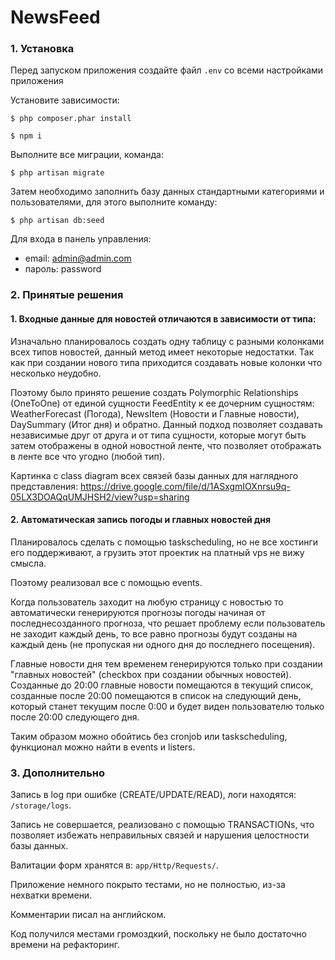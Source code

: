 # NewsFeed

### 1. Установка ###

Перед запуском приложения создайте файл <code>.env</code> со всеми настройками приложения

Установите зависимости:

<code>$ php composer.phar install</code>

<code>$ npm i</code>

Выполните все миграции, команда:

<code>$ php artisan migrate</code>

Затем необходимо заполнить базу данных стандартными категориями и пользователями, для этого выполните команду:

<code>$ php artisan db:seed</code>

Для входа в панель управления:
- email: admin@admin.com
- пароль: password

### 2. Принятые решения ###

#### 1. Входные данные для новостей отличаются в зависимости от типа: ####
Изначально планировалось создать одну таблицу с разными колонками всех типов новостей, данный метод имеет некоторые недостатки. 
Так как при создании нового типа приходится создавать новые колонки что несколько неудобно. 

Поэтому было принято решение создать Polymorphic Relationships (OneToOne) от единой сущности FeedEntity к ее дочерним сущностям: 
WeatherForecast (Погода), NewsItem (Новости и Главные новости), DaySummary (Итог дня) и обратно. 
Данный подход позволяет создавать независимые друг от друга и от типа сущности, которые могут быть затем отображены в 
одной новостной ленте, что позволяет отображать в ленте все что угодно (любой тип).

Картинка с class diagram всех связей базы данных для наглядного представления:
https://drive.google.com/file/d/1ASxgmIOXnrsu9q-05LX3DOAQqUMJHSH2/view?usp=sharing

#### 2. Автоматическая запись погоды и главных новостей дня ####

Планировалось сделать с помощью taskscheduling, но не все хостинги его поддерживают, а грузить этот проектик на платный vps
не вижу смысла.

Поэтому реализовал все с помощью events.

Когда пользователь заходит на любую страницу с новостью то автоматически 
генерируются прогнозы погоды начиная от последнесозданного прогноза, что решает проблему если пользователь не заходит каждый день, 
то все равно прогнозы будут созданы на каждый день (не пропуская ни одного дня до последнего посещения).

Главные новости дня тем временем генерируются только при создании "главных новостей" (checkbox при создании обычных новостей). 
Созданные до 20:00 главные новости помещаются в текущий список, созданные после 20:00 помещаются в список на следующий день, 
который станет текущим после 0:00 и будет виден пользователю только после 20:00 следующего дня.

Таким образом можно обойтись без cronjob или taskscheduling, функционал можно найти в events и listers.


### 3. Дополнительно ###

Запись в log при ошибке (CREATE/UPDATE/READ), логи находятся: <code>/storage/logs</code>.

Запись не совершается, реализовано с помощью TRANSACTIONs, что позволяет избежать неправильных связей и нарушения целостности базы данных.

Валитации форм хранятся в: <code>app/Http/Requests/</code>.

Приложение немного покрыто тестами, но не полностью, из-за нехватки времени.

Комментарии писал на английском.

Код получился местами громоздкий, поскольку не было достаточно времени на рефакторинг.


